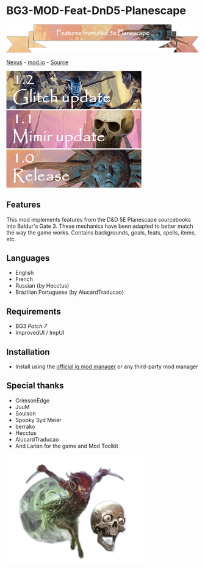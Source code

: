 # BG3-MOD-Feat-DnD5-Planescape
![Features from DnD 5E Planescape](./Projects/bibMod1_73707e2a-b358-aa93-fe6e-de6764489833/images/nexus_banner_mod_bg3_paitm_title.png)

[Nexus](https://www.nexusmods.com/baldursgate3/mods/12096) - [mod.io](https://mod.io/g/baldursgate3/m/features-from-dnd-5e-planescape) - [Source](https://github.com/valsan-azerty-boi/BG3-MOD-Feat-DnD5-Planescape)

![Patch 1.2](./Projects/bibMod1_73707e2a-b358-aa93-fe6e-de6764489833/images/updates/banner_patch_1.2_v2.png)
![Patch 1.1](./Projects/bibMod1_73707e2a-b358-aa93-fe6e-de6764489833/images/updates/banner_patch_1.1.png)
![Patch 1.0](./Projects/bibMod1_73707e2a-b358-aa93-fe6e-de6764489833/images/updates/banner_patch_1.0.png)

## Features
This mod implements features from the D&D 5E Planescape sourcebooks into Baldur's Gate 3. These mechanics have been adapted to better match the way the game works. Contains backgrounds, goals, feats, spells, items, etc.

## Languages
- English 
- French
- Russian (by Hecctus)
- Brazilian Portuguese (by AlucardTraducao)

## Requirements
- BG3 *Patch 7*
- ImprovedUI / ImpUI

## Installation
- Install using the [official ig mod manager](https://mod.io/g/baldursgate3/m/features-from-dnd-5e-planescape) or any third-party mod manager

## Special thanks
- CrimsonEdge
- JuuM
- Soulson
- Spooky Syd Meier
- berrako
- Hecctus
- AlucardTraducao
- And Larian for the game and Mod Toolkit

![Planescape](./Projects/bibMod1_73707e2a-b358-aa93-fe6e-de6764489833/images/planescape_pres_morte.png)
